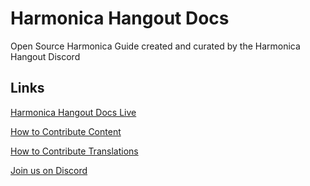 
# Harmonica Hangout Docs

Open Source Harmonica Guide created and curated by the Harmonica Hangout Discord 

## Links

[Harmonica Hangout Docs Live](https://docs.harmonica.dev)

[How to Contribute Content](https://docs.harmonica.dev/contribute-content/)

[How to Contribute Translations](https://docs.harmonica.dev/contribute-translations/)

[Join us on Discord](https://discord.gg/vs2sF5h)
